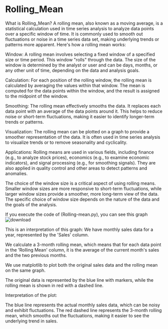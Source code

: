 # Rolling_Mean
What is Rolling_Mean?
A rolling mean, also known as a moving average, is a statistical calculation used in time series analysis to analyze data points over a specific window of time. It is commonly used to smooth out fluctuations or noise in a time series data set, making underlying trends or patterns more apparent. Here's how a rolling mean works:

Window: A rolling mean involves selecting a fixed window of a specified size or time period. This window "rolls" through the data. The size of the window is determined by the analyst or user and can be days, months, or any other unit of time, depending on the data and analysis goals.

Calculation: For each position of the rolling window, the rolling mean is calculated by averaging the values within that window. The mean is computed for the data points within the window, and the result is assigned to the midpoint of the window.

Smoothing: The rolling mean effectively smooths the data. It replaces each data point with an average of the data points around it. This helps to reduce noise or short-term fluctuations, making it easier to identify longer-term trends or patterns.

Visualization: The rolling mean can be plotted on a graph to provide a smoother representation of the data. It is often used in time series analysis to visualize trends or to remove seasonality and cyclicality.

Applications: Rolling means are used in various fields, including finance (e.g., to analyze stock prices), economics (e.g., to examine economic indicators), and signal processing (e.g., for smoothing signals). They are also applied in quality control and other areas to detect patterns and anomalies.

The choice of the window size is a critical aspect of using rolling means. Smaller window sizes are more responsive to short-term fluctuations, while larger window sizes provide a smoother, more long-term view of the data. The specific choice of window size depends on the nature of the data and the goals of the analysis.

If you execute the code of (Rolling-mean.py), you can see this graph
![download](https://github.com/alinadikhorasgani/Rolling_Mean/assets/90984806/174b636d-e7d5-4f18-9955-2c4d9569bd21)

This is an interpretation of this graph:
We have monthly sales data for a year, represented by the 'Sales' column.

We calculate a 3-month rolling mean, which means that for each data point in the 'Rolling Mean' column, it is the average of the current month's sales and the two previous months.

We use matplotlib to plot both the original sales data and the rolling mean on the same graph.

The original data is represented by the blue line with markers, while the rolling mean is shown in red with a dashed line.

Interpretation of the plot:

The blue line represents the actual monthly sales data, which can be noisy and exhibit fluctuations.
The red dashed line represents the 3-month rolling mean, which smooths out the fluctuations, making it easier to see the underlying trend in sales.
